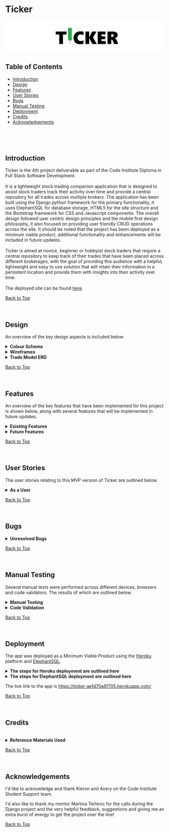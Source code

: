 # Ticker

![Ticker Logo](trades/static/documentation/ticker-readme-hero.webp)
<br>
## Table of Contents

* [Introduction](#introduction)
* [Design](#design)
* [Features](#features)
* [User Stories](#user-stories)
* [Bugs](#bugs)
* [Manual Testing](#manual-testing)
* [Deployment](#deployment)
* [Credits](#credits)
* [Acknowledgements](#acknowledgements)
<br>
<br>
<br>

<!-- Introduction Section is below, with a 'Back to Top' anchor link, the link will be shown at the bottom of every section -->
## Introduction

Ticker is the 4th project deliverable as part of the Code Institute Diploma in Full Stack Software Development.
<br><br>
It is a lightweight stock trading companion application that is designed to assist stock traders track their activity over time and provide a central repository for all trades across multiple brokers. The application has been built using the Django python framework for the primary functionality, it uses ElephantSQL for database storage, HTML5 for the site structure and the Bootstrap framework for CSS and Javascript components. The overall design followed user centric design principles and the mobile first design philosophy, it also focused on providing user friendly CRUD operations across the site. It should be noted that the project has been deployed as a minimum viable product, additional functionality and enhancements will be included in future updates.
<br><br>
Ticker is aimed at novice, beginner or hobbyist stock traders that require a central repository to keep track of their trades that have been placed across different brokerages, with the goal of providing this audience with a helpful, lightweight and easy to use solution that will retain their information in a persistent location and provide them with insights into their activity over time. 
<br><br>
The deployed site can be found [here](https://ticker-aefd70a6f705.herokuapp.com/).

[Back to Top](#ticker)
<br>
<br>
<br>



<!--------------------------------------------------------------------------------------------------------------------------------------------------------------------------------------------------------------------------------- DESIGN SECTION -->
## Design 

An overview of the key design aspects is included below.

<details>
  <summary><b>Colour Scheme </b></summary>
<br>
The colours used throughout the application were chosen with the intention to enhance accessibility and offer clear presentation of the content displayed to the user, while still maintaining visual interest.
<br><br>
<table>
<tr><th>Colour Scheme</th></tr>

<tr><td>

![color scheme](trades/static/documentation/ticker-color-scheme.webp)

</td>
</tr>
</table>
</details>

<!-- Colour Scheme section ends here -->




<details>
  <summary><b>Wireframes </b></summary>
<br>


<details>
  <summary> <b>Registration</b></summary>
<br>
<table>

<tr>
<td>

![wireframe](trades/static/documentation/wireframe_1_registration(1).webp)

</td>
</tr>

<tr>
<td>

![wireframe](trades/static/documentation/wireframe_1_registration(2).webp)

</td>
</tr>

<tr>
<td>

![wireframe](trades/static/documentation/wireframe_1_registration(3).webp)

</td>
</tr>

</table>
</details>


<details>
  <summary> <b>Login</b></summary>
<br>
<table>

<tr>
<td>

![wireframe](trades/static/documentation/wireframe_2_login(1).webp)

</td>
</tr>

<tr>
<td>

![wireframe](trades/static/documentation/wireframe_2_login(2).webp)

</td>
</tr>

<tr>
<td>

![wireframe](trades/static/documentation/wireframe_2_login(3).webp)

</td>
</tr>

</table>
</details>



<details>
  <summary> <b>Add Trade</b></summary>
<br>
<table>

<tr>
<td>

![wireframe](trades/static/documentation/wireframe_3_add_trade(1).webp)

</td>
</tr>

<tr>
<td>

![wireframe](trades/static/documentation/wireframe_3_add_trade(2).webp)

</td>
</tr>

<tr>
<td>

![wireframe](trades/static/documentation/wireframe_3_add_trade(3).webp)

</td>
</tr>

</table>
</details>


<details>
  <summary> <b>View Trade</b></summary>
<br>
<table>

<tr>
<td>

![wireframe](trades/static/documentation/wireframe_4_view_trade(1).webp)

</td>
</tr>

<tr>
<td>

![wireframe](trades/static/documentation/wireframe_4_view_trade(2).webp)

</td>
</tr>

<tr>
<td>

![wireframe](trades/static/documentation/wireframe_4_view_trade(3).webp)

</td>
</tr>

</table>
</details>



<details>
  <summary> <b>Edit Trade</b></summary>
<br>
<table>

<tr>
<td>

![wireframe](trades/static/documentation/wireframe_5_edit_trade(1).webp)

</td>
</tr>

<tr>
<td>

![wireframe](trades/static/documentation/wireframe_5_edit_trade(2).webp)

</td>
</tr>

<tr>
<td>

![wireframe](trades/static/documentation/wireframe_5_edit_trade(3).webp)

</td>
</tr>


<tr>
<td>

![wireframe](trades/static/documentation/wireframe_5_edit_trade(4).webp)

</td>
</tr>


<tr>
<td>

![wireframe](trades/static/documentation/wireframe_5_edit_trade(5).webp)

</td>
</tr>


</table>
</details>



<details>
  <summary> <b>Delete Trade</b></summary>
<br>
<table>

<tr>
<td>

![wireframe](trades/static/documentation/wireframe_6_delete_trade(1).webp)

</td>
</tr>

<tr>
<td>

![wireframe](trades/static/documentation/wireframe_6_delete_trade(2).webp)

</td>
</tr>

<tr>
<td>

![wireframe](trades/static/documentation/wireframe_6_delete_trade(3).webp)

</td>
</tr>


<tr>
<td>

![wireframe](trades/static/documentation/wireframe_6_delete_trade(4).webp)

</td>
</tr>


</table>
</details>
<br>
</details>

<details>
  <summary><b>Trade Model ERD </b></summary>
<br>
<table>

<tr>
<td>

![erd](trades/static/documentation/model_erd.webp)

</td>
</tr>
</table>
</details>


[Back to Top](#ticker)
<br>
<br>
<br>


<!-------------------------------------------------------------------------------------------------------------------------------------------------------------------------------------------------------------------------------- FEATURES SECTION -->
## Features 

An overview of the key features that have been implemented for this project is shown below, along with several features that will be implemented in future updates.
<br>
<details>
  <summary> <b>Existing Features</b> </summary>
<!-- Feature 1 begins -->

<br>
<details>
  <summary> <b>Customised Logo</b></summary>
<br>
<table>
<tr>
<td>
<br>
A custom logo has been designed for Ticker, the logo is simple and clear. It also includes a green 'candlestick' symbol that will be instantly recognisable to the target audience and aims communicate the intended use of the application.
<br><br>
</td>
</tr>
<tr><td Colspan="2">

![Ticker logo](trades/static/documentation/ticker-readme-hero.webp)

</td></tr>
</table>
<br>
</details>

<!-- Feature 1 ends -->
<details>
  <summary> <b>User Login and Registration</b></summary>
<br>
<table>
<tr><td>
<br>
The application offers user registration and log in functionality using Django's allauth package.
<br><br>
</td></tr>
<tr><td Colspan="2">

![Screenshot](trades/static/documentation/features_01_registration(a).webp)

</td></tr>

<tr><td>
<br>
A notification is also displayed to the user alerting them to their log in status.
<br><br>
</td></tr>
<tr><td Colspan="2">

![Screenshot](trades/static/documentation/features_01_registration(b).webp)

</td></tr>
</table>
<br>
</details>

<!-- spacer -->

<details>
  <summary> <b>Navbar</b></summary>
<br>
<table>
<tr><td>
<br>
A simple, easy to use Navbar has been implemented for the site, utilising Bootstraps CSS and Javascript components, along with some custom styling.
<br><br>
</td></tr>
<tr><td Colspan="2">

![Screenshot](trades/static/documentation/features_02_navbar.webp)

</td></tr>
</table>
<br>
</details>

<!-- spacer -->

<details>
  <summary> <b>Add Trade</b></summary>
<br>
<table>
<tr><td>
<br>
Ticker allows user to add the details of their trades to the database by clicking on the 'Add Trade' button.
<br><br>
</td></tr>
<tr><td Colspan="2">

![Screenshot](trades/static/documentation/features_03_add_trade(a).webp)

</td></tr>

<tr><td>
<br>
A form is then displayed to the user allowing them to enter the details relevant for their trade. This form also includes validation according to the specific fields being populated. It also makes use of the Django Money package to allow the data model to correctly perform the calculations related to money.
<br>
To note, the date field must be populated in the format YYYY-MM-DD or else the form submission will fail and the form will be reset and redisplayed to the user.
<br><br>
</td></tr>
<tr><td Colspan="2">

![Screenshot](trades/static/documentation/features_03_add_trade(b).webp)

</td></tr>

<tr><td>
<br>
A confirmation will be disaplyed to the user once the details have been successfully added to the database.
<br><br>
</td></tr>
<tr><td Colspan="2">

![Screenshot](trades/static/documentation/features_03_add_trade(c).webp)

</td></tr>
</table>
<br>
</details>

<!-- spacer -->

<details>
  <summary> <b>View Open Trades</b></summary>
<br>
<table>
<!-- <tr><th> <b>View Open Trades</b> </th></tr> -->
<tr><td>
<br>
The user can view all open trades on their Ticker account by clicking on the 'View Open Trades' button.
<br><br>
</td></tr>
<tr><td Colspan="2">

![Screenshot](trades/static/documentation/features_04_view_open_trades(a).webp)

</td></tr>

<tr><td>
<br>
All open trades currently available on the user's account will then be displayed in tabular form (utilising Bootstraps CSS and Javascript responsive components).
<br><br>
</td></tr>
<tr><td Colspan="2">

![Screenshot](trades/static/documentation/features_04_view_open_trades(b).webp)

</td></tr>
</table>  
<br>
</details>

<!-- spacer -->

<details>
  <summary> <b>View Closed Trades</b></summary>
<br>
<table>
<tr><td>
<br>
The user can view all closed trades on their Ticker account by clicking on the 'View Open Trades' button.
<br><br>
</td></tr>
<tr><td Colspan="2">

![Screenshot](trades/static/documentation/features_05_view_closed_trades(b).webp)

</td></tr>

<tr><td>
<br>
All closed trades currently available on the user's Ticker account will then be displayed in tabular form (utilising Bootstraps CSS and Javascript responsive components).
<br><br>
</td></tr>
<tr><td Colspan="2">

![Screenshot](trades/static/documentation/features_05_view_closed_trades(a).webp)

</td></tr>
</table> 
<br> 
</details>

<!-- spacer -->

<details>
  <summary> <b>View All Trades</b></summary>
<br>
<table>
<tr><th> <b>View All Trades</b> </th></tr>
<tr><td>
<br>
The user can view all trades on their Ticker account by clicking on the 'View All Trades' button.
<br><br>
</td></tr>
<tr><td Colspan="2">

![Screenshot](trades/static/documentation/features_06_view_all_trades(a).webp)

</td></tr>

<tr><td>
<br>
All trades currently available on the user's Ticker account will then be displayed in tabular form (utilising Bootstraps CSS and Javascript responsive components).
<br><br>
</td></tr>
<tr><td Colspan="2">

![Screenshot](trades/static/documentation/features_06_view_all_trades(b).webp)

</td></tr>
</table>
<br>
</details>

<!-- spacer -->

<details>
  <summary> <b>View Trade Details</b></summary>
<br>
<table>
<tr><td>
<br>
The user can view the details for a specific trade by clicking on the 'View' button on the relevant row.
<br><br>
</td></tr>
<tr><td Colspan="2">

![Screenshot](trades/static/documentation/features_07_view_trade_details(a).webp)

</td></tr>

<tr><td>
<br>
A Bootstrap modal component will then display all stored details related to the trade, this includes fields that are automatically calculated by the custom 'Trade' model in models.py. The calculated fields are highlighted below.
<br><br>
</td></tr>
<tr><td Colspan="2">

![Screenshot](trades/static/documentation/features_07_view_trade_details(b).webp)

</td></tr>
</table>
<br> 
</details>

<!-- spacer -->

<details>
  <summary> <b>Edit Trade Details</b></summary>
<br>
<table>
<tr><td>
<br>
The user can edit/update the details for a specific trade by clicking on the 'Edit' button on the relevant row.
<br><br>
</td></tr>
<tr><td Colspan="2">

![Screenshot](trades/static/documentation/features_08_edit_trade(a).webp)

</td></tr>

<tr><td>
<br>
A form page will then be displayed to the user, allowing them to update any of the non-calculated fields in the model. Once the changes are entered, the user can then click on the 'save changes' button, or 'cancel'.
<br><br>
</td></tr>
<tr><td Colspan="2">

![Screenshot](trades/static/documentation/features_08_edit_trade(b).webp)

</td></tr>

<tr><td>
<br>
A confirmation will then be displayed to the user, informing them that the update was successful.
<br><br>
</td></tr>
<tr><td Colspan="2">

![Screenshot](trades/static/documentation/features_08_edit_trade(c).webp)

</td></tr>
</table>
<br> 
</details>

<!-- spacer -->

<details>
  <summary> <b>Delete Trade</b></summary>
<br>
<table>
<tr><td>
<br>
The user can delete a specific trade by clicking on the 'Delete' button on the relevant row.
<br><br>
</td></tr>
<tr><td Colspan="2">

![Screenshot](trades/static/documentation/features_09_delete_trade(a).webp)

</td></tr>

<tr><td>
<br>
A CSS/Javascript Bootstrap modal component will then be displayed to the user requesting confirmation of the deletion, the user can decide to delete by clicking on the 'Yes, delete' button, or cancel by clicking on 'No, cancel'.
<br><br>
</td></tr>
<tr><td Colspan="2">

![Screenshot](trades/static/documentation/features_09_delete_trade(b).webp)

</td></tr>

<tr><td>
<br>
A confirmation will then be displayed to the user, informing them that the deletion was successful.
<br><br>
</td></tr>
<tr><td Colspan="2">

![Screenshot](trades/static/documentation/features_09_delete_trade(c).webp)

</td></tr>
</table>
<br> 
<br>
</details>
<br>
</details>
<!-- The Existing Features section ends here -->

<!-- The Future Features section is shown below, this will be disaplyed in a collapsible format, with each item shown in tabular form -->
<details>
  <summary> <b>Future Features</b></summary>
<br>
<!-- Future Feature 1 begins -->
<table>
<tr><th><b>Polygon.io API Integration</b></th></tr>
<tr><td>
The overarching goal of this project is to create an application that will include real time market data, this will greatly enhance the user experience and value proposition of Ticker. Access to a suitable API can be expensive, however, https://polygon.io/ offers a reasonably priced API that offers real time access to US stock market data. This will be included in the next update to this project.
</td></tr>
</table>
<!-- Future Feature 1 ends -->
<br>
<table>
<tr><th><b>Django AllAuth Styling</b></th></tr>
<tr><td>
Currently the allauth functionality, allowing users to register and log in to the application, is presented with the default styling. This is not a good user experience and will be upgraded in the next update.
</td></tr>
</table>
<!-- spacer -->
<br>
<table>
<tr><th><b>Stock Model</b></th></tr>
<tr><td>
In this MVP version of the application, the user can choose from a selection of 10 popular stocks, this was included as a 'proof  of concept'. In the next update, a specific model will be created to cover all stocks covered by the polygon.io API (there are several thousand individual stocks covered, it was not feasible to include them all in this version of TIcker before the deployment deadline)
</td></tr>
</table>
<br>
<!-- spacer -->
<table>
<tr><th><b>Broker Model</b></th></tr>
<tr><td>
A dedicated model will also be created for Brokers, this will cover as many of the online brokers currently available on the market, with all relevant details captured.
</td></tr>
</table>
<!-- spacer -->
<br>
<table>
<tr><th><b>Aggregation and Annotation</b></th></tr>
<tr><td>
In the next update, the application will leverage the aggregation and annotation functionalities of Django to provide the user with more useful details regarding their portfolio (e.g, total capital, total profit/loss, profit/loss by stock etc)
</td></tr>
</table>
<!-- spacer -->
<br>
<table>
<tr><th><b>Admin Panel Upgrade</b></th></tr>
<tr><td>
The admin panel in this MVP version offers basic functionality, in the next update, additional features will be added that will allow administrators to search for, filter and navigate the stored data more efficiently.
</td></tr>
</table>
<!-- spacer -->

[Back to Features](#features)
<br>
<br>
<br>
</details>
<!-- Future Features ends here -->

</details>

[Back to Top](#ticker)
<br>
<br>
<br>
<!-- Features ends here -->


<!------------------------------------------------------------------------------------------------------------------------------------------------------------------------------------------------------------------------------ USER STORIES SECTION -->
## User Stories 


The user stories relating to this MVP version of Ticker are outlined below.
<br>
<!-- 'As a user' User Stories are shown below -->
<details>
  <summary><b>As a User</b></summary>
<br>
<table>
<tr>
<th>User Story</th><th>Result</th>
</tr>
<!-- User Story 1 begins -->
<tr>
<td>As a user, I can register an account with Ticker</td><td>:heavy_check_mark:</td>
</tr>
<!-- User Story 1 ends -->
<tr>
<td>As a user, I can use my registered account details to log in securely to TIcker</td><td>:heavy_check_mark:</td>
</tr>
<!-- spacer -->
<tr>
<td>As a user, I am provided with a simple, easy to use navbar for site navigation</td><td>:heavy_check_mark:</td>
</tr>
<!-- spacer -->
<tr>
<td>As a user, I can easily add a new trade to my Ticker account</td><td>:heavy_check_mark:</td>
</tr>
<!-- spacer -->
<tr>
<td>As a user, I can easily view and access all open trades in my Ticker account</td><td>:heavy_check_mark:</td>
</tr>
<!-- spacer -->
<tr>
<td>As a user, I can easily view and access all closed trades in my Ticker account</td><td>:heavy_check_mark:</td>
</tr>
<!-- spacer -->
<tr>
<td>As a user, I can easily view and access all trades in my Ticker account from a single screen</td><td>:heavy_check_mark:</td>
</tr>
<!-- spacer -->
<tr>
<td>As a user, I can easily view the expanded trade details for a specific trade</td><td>:heavy_check_mark:</td>
</tr>
<!-- spacer -->
<tr>
<td>As a user, I can easily edit the details previously entered for a specific trade</td><td>:heavy_check_mark:</td>
</tr>
<!-- spacer -->
<tr>
<td>As a user, I can easily delete a trade from my Ticker account, and cancel the deletion process for committing to it</td><td>:heavy_check_mark:</td>
</tr>
<!-- spacer -->
</table>
</details>


[Back to Top](#ticker)
<br>
<br>
<br>


<!-- 'As a User' User Stories end here -->



<!----------------------------------------------------------------------------------------------------------------------------------------------------------------------------------------------------------------------------------- BUGS SECTION -->
## Bugs 



<details>
  <summary><b>Unresolved Bugs</b></summary>
<br>

<details>
  <summary> Open Trades Template HTML Validation Error</summary>
<br>
An error was returned on the HTML validation for the Open Trades template, this error relates to a Bootstrap modal and will be ignored.
<br><br>
<table>
<tr><td><b>Open Trades Template HTML Validation Error</b></td><td><b>Status</b></td></th></tr>

<tr><td>

![Bug](trades/static/documentation/unresolved_bug_1_open_trades.webp)

</td><td>:x:</td>
</tr>
</table>
<br>
</details>
<!-- spacer -->
<details>
  <summary> Closed Trades Template HTML Validation Error</summary>
<br>
An error was returned on the HTML validation for the Closed Trades template, this error relates to a Bootstrap modal and will be ignored.
<br><br>
<table>
<tr><td><b>Closed Trades Template HTML Validation Error</b></td><td><b>Status</b></td></th></tr>

<tr><td>

![Bug](trades/static/documentation/unresolved_bug_2_closed_trades.webp)

</td><td>:x:</td>
</tr>
</table>
<br>
</details>
<!-- spacer -->
<details>
  <summary> All Trades Template HTML Validation Error</summary>
<br>
An error was returned on the HTML validation for the All Trades template, this error relates to a Bootstrap modal and will be ignored.
<br><br>
<table>
<tr><td><b>All Trades Template HTML Validation Error</b></td><td><b>Status</b></td></th></tr>

<tr><td>

![Bug](trades/static/documentation/unresolved_bug_3_all_trades.webp)

</td><td>:x:</td>
</tr>
</table>
<br>
</details>
<details>
  <summary> Edit Template HTML Validation Error</summary>
<br>
An error was returned on the HTML validation for the Edit Trade template, this error relates to the Django Money package and will be ignored.
<br><br>
<table>
<tr><td><b>Edit Template HTML Validation Error</b></td><td><b>Status</b></td></th></tr>

<tr><td>

![Bug](trades/static/documentation/unresolved_bug_4_edit_trade.webp)

</td><td>:x:</td>
</tr>
</table>
<br>
</details>
<!-- spacer -->
</details>


[Back to Top](#ticker)
<br>
<br>
<br>


<!---------------------------------------------------------------------------------------------------------------------------------------------------------------------------------------------------------------------------- MANUAL TESTING SECTION -->
## Manual Testing  

Several manual tests were performed across different devices, browsers and code validators. The results of which are outlined below.
<br>
<details>
  <summary><b>Manual Testing</b></summary>
<br>
<table>
<tr>
<th rowspan="2">Scenario</th>
<th rowspan="2">Test Steps</th>
<th colspan="3">Result</th></tr>
<tr><th>Phone</th><th>Tablet</th><th>Laptop</th></tr>

<tr>
<td>
Register user account
</td>
<td>
1 Click on register button
<br>
2 Enter valid username in Django Allauth
<br>
3 Enter valid password in Django Allauth
<br>
4 Confirm valid password in Django Allauth
<br>
5 Use registered details to log in
</td>
<td>:heavy_check_mark:</td><td>:heavy_check_mark:</td><td>:heavy_check_mark:</td></tr>



<tr>
<td>
Returning user login
</td>
<td>
1 Click on Login button
<br>
2 Enter valid username in Django Allauth
<br>
3 Enter valid password in Django Allauth
<br>
4 Proceed to home page successfully
</td>
<td>:heavy_check_mark:</td><td>:heavy_check_mark:</td><td>:heavy_check_mark:</td></tr>

<tr>
<td>
Site navigation
</td>
<td>
1 Use menu button on home screen to add trade
<br>
2 Use menu button on home screen to view home screen
<br>
3 Use menu button on home screen to view open trades
<br>
4 Use menu button on home screen to view closed trades
<br>
5 Use menu button on home screen to view all trades
<br>
6 Use menu button on home screen to log out
<br>
7 Use link on navbar to view home screen
<br>
8 Use link on navbar to view open trades
<br>
9 Use link on navbar to view closed trades
<br>
10 Use link on navbar to view all trades
<br>
11 Use link on navbar to log out
<br>
12 Use hamburger menu link to view home screen
<br>
13 Use hamburger menu link to view open trades
<br>
14 Use hamburger menu link to view closed trades
<br>
15 Use hamburger menu link to view all trades
<br>
16 Use hamburger menu link to logout
</td>
<td>:heavy_check_mark:</td><td>:heavy_check_mark:</td><td>:heavy_check_mark:</td></tr>

<tr>
<td>
Add trade
</td>
<td>
1 Click on 'Add Trade+' button
<br>
2 Add trade template is displayed correctly
<br>
3 Add trade form is displayed correctly
<br>
4 All fields accept user inputs correctly
<br>
5 Form validation behaves as expected
<br>
6 Click on 'Add Trade" button after inputting details
<br>
7 'Trade added successfully' template is displayed correctly
</td>
<td>:heavy_check_mark:</td><td>:heavy_check_mark:</td><td>:heavy_check_mark:</td></tr>

<tr>
<td>
View Open Trades
</td>
<td>
1 Click on 'View Open Trades' button 
<br>
2 Open Trades template is displayed correctly
<br>
3 Only open trades related to the authenticated user are displayed
<br>
4 Responsive Bootstrap table displaying trades behaves as expected
</td>
<td>:heavy_check_mark:</td><td>:heavy_check_mark:</td><td>:heavy_check_mark:</td></tr>

<tr>
<td>
View Closed Trades
</td>
<td>
1 Click on 'View Closed Trades' button 
<br>
2 Closed Trades template is displayed correctly
<br>
3 Only closed trades related to the authenticated user are displayed
<br>
4 Responsive Bootstrap table displaying trades behaves as expected
</td>
<td>:heavy_check_mark:</td><td>:heavy_check_mark:</td><td>:heavy_check_mark:</td></tr>

<tr>
<td>
View All Trades
</td>
<td>
1 Click on 'View All Trades' button 
<br>
2 All Trades template is displayed correctly
<br>
3 Only trades related to the authenticated user are displayed
<br>
4 Responsive Bootstrap table displaying trades behaves as expected
</td>
<td>:heavy_check_mark:</td><td>:heavy_check_mark:</td><td>:heavy_check_mark:</td></tr>

<tr>
<td>
View Trade Details
</td>
<td>
1 Click on 'View' button on selected trade from table row
<br>
2 Responsive Bootstrap modal is displayed correctly
<br>
3 All expanded trade details are displayed correctly with valid data
<br>
4 Close button dismisses modal correcly
</td>
<td>:heavy_check_mark:</td><td>:heavy_check_mark:</td><td>:heavy_check_mark:</td></tr>

<tr>
<td>
Edit Trade Details
</td>
<td>
1 Click on 'Edit' button on selected trade from table row
<br>
2 Edit Trade template is displayed correctly
<br>
3 Navbar active tab is displayed correctly
<br>
4 Edit Trade form is displayed correctly
<br>
5 Edit form is populated with previously entered data
<br>
6 Edit form fields accept user inputs
<br>
7 Cancel button behaves correctly
<br>
8 Save changes button behaves correctly
<br>
9 Trade updated successfully template is displayed successfully
</td>
<td>:heavy_check_mark:</td><td>:heavy_check_mark:</td><td>:heavy_check_mark:</td></tr>

<tr>
<td>
Delete Trade
</td>
<td>
1 Click on 'Delete' button on selected trade from table row
<br>
2 Responsive Bootstrap modal is displayed correctly
<br>
3 'No, cancel' button behaves correctly
<br>
4 'Yes, delete' button behaves correctly
<br>
5 Trade deleted successfully confirmation is displayed successfully
</td>
<td>:heavy_check_mark:</td><td>:heavy_check_mark:</td><td>:heavy_check_mark:</td></tr>

<tr>
<td>
Superuser access to admin panel
</td>
<td>
1 Add /admin/ to url and access admin panel
<br>
2 Enter superuser credentials
<br>
3 Admin panel is displayed correctly
<br>
4 Individual trades are displayed correctly in human readable format
</td>
<td>:heavy_check_mark:</td><td>:heavy_check_mark:</td><td>:heavy_check_mark:</td></tr>

</table>

[Back to Manual Testing](#manual-testing)
<br>
<br>
<br>

</details>


<details>
  <summary><b>Code Validation</b></summary>
<br>
The custom code used in the project passed through HTML and CSS validation, and the custom Python code passed through the Code Institute Python Linter. However, several HTML errors were returned relating to Bootstrap and Django Money. These have been documented in the 'Unresolved Bugs' section.
</details>




[Back to Top](#ticker)
<br>
<br>
<br>

<!-- Manual Testing section ends here -->



## Deployment

The app was deployed as a Minimum Viable Product using the [Heroku](https://www.heroku.com) platform and [ElephantSQL](https://www.elephantsql.com/).

<details>
  <summary><b>The steps for Heroku deployment are outlined here</b></summary>
<br>

<!-- spacer -->
<details>
  <summary> Step 1: Create app</summary>
<br>
In the Heroku dashboard, populate the 'App name' field and choose a region. Then click on 'Create app'.
<br>
<br>
<table>
<tr>
<td>

![Heroku](trades/static/documentation/heroku_2.webp)

</td>
</table>

</details>
<!-- spacer -->
<details>
  <summary> Step 2: App setup page</summary>
<br>
Once the app is created, the setup page will be displayed. This page contains an overview of the data related to the app. From here, navigate to the 'Settings' tab.
<br>
<br>
<table>
<tr>
<td>

![Heroku](trades/static/documentation/heroku_3.webp)

</td>
</table>
</details>
<!-- spacer -->
<details>
  <summary> Step 3: Settings</summary>
<br>
On the Settings page, click on the 'Reveal Config Vars' button.
<br>
<br>
<table>
<tr>
<td>

![Heroku](trades/static/documentation/heroku_3.webp)

</td>
</table>
</details>
<!-- spacer -->
<details>
  <summary> Step 4: Config vars</summary>
<br>
In the Config Vars, enter DISABLE_COLLECTSTATIC and 1 in the fields as shown below. Then click 'Add'.
<br>
<br>
<table>
<tr>
<td>

![Heroku](trades/static/documentation/heroku_3.webp)

</td>
</table>

</details>
<!-- spacer -->
<details>
  <summary> Step 5: Add Secret Key</summary>
<br>
Add your SECRET_KEY to the Config Vars as shown below
<br>
<br>
<table>
<tr>
<td>

![Heroku](trades/static/documentation/heroku_4.webp)

</td>
</table>
</details>
<!-- spacer -->
<details>
  <summary> Step 6: Navigate to Deploy</summary>
<br>
Click on the Deploy Tab
<br>
<br>
<table>
<tr>
<td>

![Heroku](trades/static/documentation/heroku_5.webp)

</td>
</table>

</details>
<!-- spacer -->
<details>
  <summary> Step 7: Connect to Github</summary>
<br>
Select Github as the deployment method
<br>
<br>
<table>
<tr>
<td>

![Heroku](trades/static/documentation/heroku_6.webp)

</td>
</table>

</details>
<!-- spacer -->
<details>
  <summary> Step 8: Connect Repository</summary>
<br>
Search for your repository, then click Connect
<br>
<br>
<table>
<tr>
<td>

![Heroku](trades/static/documentation/heroku_7.webp)

</td>
</table>

</details>
<!-- spacer -->
<details>
  <summary> Step 9: Deploy Branch</summary>
<br>
Select Main as the branch, then click Deploy Branch
<br>
<br>
<table>
<tr>
<td>

![Heroku](trades/static/documentation/heroku_8.webp)

</td>
</table>
</details>
<!-- spacer -->
<details>
  <summary> Step 10: View App</summary>
<br>
Click on the View button once the deployment process completes to launch app.
<br>
<br>
<table>
<tr>
<td>

![Heroku](trades/static/documentation/heroku_9.webp)

</td>
</table>

</details>
<!-- spacer -->

</details>

<details>
  <summary><b>The steps for ElephantSQL deployment are outlined here</b></summary>
<br>

<!-- spacer -->
<details>
  <summary> Step 1</summary>
<br>

<table>
<tr>
<td>

![Heroku](trades/static/documentation/elephant_1.webp)

</td>
</table>
</details>

<details>
  <summary> Step 2</summary>
<br>

<table>
<tr>
<td>

![Heroku](trades/static/documentation/elephant_2.webp)

</td>
</table>
</details>
<details>
  <summary> Step 3</summary>
<br>

<table>
<tr>
<td>

![Heroku](trades/static/documentation/elephant_3.webp)

</td>
</table>
</details>
<details>
  <summary> Step 4</summary>
<br>

<table>
<tr>
<td>

![Heroku](trades/static/documentation/elephant_4.webp)

</td>
</table>
</details>
<details>
  <summary> Step 5</summary>
<br>

<table>
<tr>
<td>

![Heroku](trades/static/documentation/elephant_5.webp)

</td>
</table>
</details>
<details>
  <summary> Step 6</summary>
<br>

<table>
<tr>
<td>

![Heroku](trades/static/documentation/elephant_6.webp)

</td>
</table>
</details>

<details>
  <summary> Step 7</summary>
<br>

<table>
<tr>
<td>

![Heroku](trades/static/documentation/elephant_7.webp)

</td>
</table>
</details>
<details>
  <summary> Step 8</summary>
<br>

<table>
<tr>
<td>

![Heroku](trades/static/documentation/elephant_8.webp)

</td>
</table>
</details>
</details>

The live link to the app is https://ticker-aefd70a6f705.herokuapp.com/

[Back to Top](#ticker)
<br>
<br>
<br>





## Credits
<br>
<details>
  <summary><b>Reference Materials Used</b></summary>
<br>

<table>
<tr><th><b> Description </b></th><th><b> Link </b></th></tr>
<!-- Reference Material 1 begins -->
<tr><td> Code Institute README.md Tutorial, by Kasia Bogucka </td>
<td> 

[here](https://www.youtube.com/watch?v=l1DE7L-4eKQ)  

</td></tr>
<!-- Reference Material 1 ends -->
<tr><td> Portfolio Project 4: The guide to MVP, by Kasia Bogucka </td>
<td> 

[here](https://www.youtube.com/watch?v=vIv1c6RLBac)  

</td></tr>
<!-- Spacer -->
<tr><td> Guide on code validation, by Lane-Sawyer Thompson & Matt Rudge </td>
<td> 

[here](https://www.youtube.com/watch?v=wiqAvRCheKo)  

</td></tr>
<!-- Spacer -->

<tr><td> Developing with Django LMS content, published by Code Institute </td>
<td> 

[here](https://codeinstitute.net/nl/)  

</td></tr>
<!-- Spacer -->
<tr><td> Python Django 4 Crash Course For Beginners, by YouTube Channel 'Bob's Programming Academy </td>
<td> 

[here](https://www.youtube.com/watch?v=EUMpUUXKvP0&t=120s)  

</td></tr>
<!-- Spacer -->
<tr><td> Community Q&A: PP4 Project FAQ's , by Lane-Sawyer Thompson and Lucy Rush </td>
<td> 

[here](https://www.youtube.com/watch?v=GmWHhAGvaQA)  

</td></tr>
<!-- Spacer -->
<tr><td> How To Add Calculated Fields To Models , by YouTube Channel Codemy.com</td>
<td> 

[here](https://www.youtube.com/watch?v=GmWHhAGvaQA)  

</td></tr>
<!-- Spacer -->
<tr><td> Secret Key generator site, Djecrety.ir</td>
<td> 

[here](https://djecrety.ir/)  

</td></tr>
<!-- Spacer -->
<tr><td> Django documentation, djangoproject.com</td>
<td> 

[here](https://docs.djangoproject.com)  

</td></tr>
<!-- Spacer -->

</table>
<br>
<br>
<br>
</details>


[Back to Top](#ticker)
<br>
<br>
<br>


## Acknowledgements

I'd like to acknowledge and thank Kieron and Avery on the Code Institute Student Support team.

I'd also like to thank my mentor Martina Terlevic for the calls during the Django project and the very helpful feedback, suggestions and giving me an extra burst of energy to get the project over the line!


[Back to Top](#ticker)
<br>
<br>
<br>